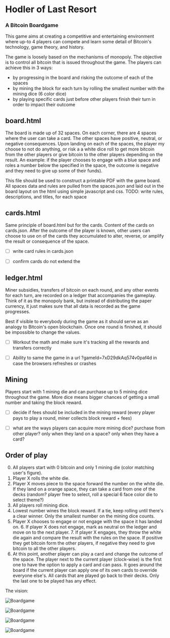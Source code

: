 # Hodler of Last Resort
### A Bitcoin Boardgame

This game aims at creating a competitive and entertaining environment where up-to 4 players can compete and learn some detail of Bitcoin's technology, game theory, and history.

The game is loosely based on the mechanisms of monopoly. The objective is to control all bitcoin that is issued throughout the game. The players can achieve this in 3 ways:
- by progressing in the board and risking the outcome of each of the spaces
- by mining the block for each turn by rolling the smallest number with the mining dice (6 color dice)
- by playing specific cards just before other players finish their turn in order to impact their outcome


## board.html
The board is made up of 32 spaces. On each corner, there are 4 spaces where the user can take a card. The other spaces have positive, neutral, or negative consequences. Upon landing on each of the spaces, the player my choose to not do anything, or risk a a white dice roll to get more bitcoin from the other players or give bitcoin to the other players depending on the result.
An example: if the player chooses to engage with a blue space and roles a number below the specified in the space, the outcome is negative and they need to give up some of their funds).

This file should be used to construct a printable PDF with the game board. All spaces data and rules are pulled from the spaces.json and laid out in the board layout on the html using simple javascript and css. 
TODO: write rules, descriptions, and titles, for each space


## cards.html
Same principle of board.html but for the cards. Content of the cards on cards.json. After the outcome of the player is known, other users can choose to use on of the cards they accumulated to alter, reverse, or amplify the result or consequence of the space.

- [ ] write card rules in cards.json
- [ ] confirm cards do not extend the 


## ledger.html
Miner subsidies, transfers of bitcoin on each round, and any other events for each turn, are recorded on a ledger that accompanies the gameplay. Think of it as the monopoly bank, but instead of distributing the paper currency, it just makes sure that all data is recorded as the game progresses. 

Best if visible to everybody during the game as it should serve as an analogy to Bitcoin's open blockchain. Once one round is finished, it should be impossible to change the values.

- [ ] Workout the math and make sure it's tracking all the rewards and transfers correctly
- [ ] Ability to same the game in a url ?gameId=7xD29dkAq574v0paf4d in case the browsers refreshes or crashes


## Mining
Players start with 1 mining die and can purchase up to 5 mining dice throughout the game. More dice means bigger chances of getting a small number and taking the block reward. 

- [ ] decide if fees should be included in the mining reward (every player pays to play a round, miner collects block reward + fees)
- [ ] what are the ways players can acquire more mining dice? purchase from other player? only when they land on a space? only when they have a card?


## Order of play
0. All players start with 0 bitcoin and only 1 mining die (color matching user's figure).
1. Player X rolls the white die.
2. Player X moves piece to the space forward the number on the white die. If they land on a orange space, they can take a card from one of the decks (random? player free to select, roll a special 6 face color die to select theme?)
3. All players roll mining dice. 
4. Lowest number wines the block reward. If a tie, keep rolling until there's a clear winner. Only the smallest number on the mining dice counts.
5. Player X chooses to engage or not engage with the space it has landed on.
	6. If player X does not engage, mark as neutral on the ledger and move on to the next player.
	7. If player X engages, they throw the white die again and compare the result with the rules on the space. If positive they get bitcoin form the other players, if negative they need to give bitcoin to all the other players.
8. At this point, another player can play a card and change the outcome of the space. The player next to the current player (clock-wise) is the first one to have the option to apply a card and can pass. It goes around the board if the current player can apply one of its own cards to override everyone else's. All cards that are played go back to their decks. Only the last one to be played has any effect. 



The vision:

![Boardgame](https://piratehash.com/wp-content/uploads/2019/12/Bitcoin_Board_Game_6_categoriesTopLid2880X1800_0003-1536x960.jpg)

![Boardgame](https://piratehash.com/wp-content/uploads/2019/12/Bitcoin_Board_Game_6_categoriesTop2880X1800_0066-1536x960.jpg)

![Boardgame](https://piratehash.com/wp-content/uploads/2019/12/Bitcoin_Board_Game_6_categoriesTop2880X1800_0066-1536x960.jpg)

![Boardgame](https://piratehash.com/wp-content/uploads/2019/12/Bitcoin_Board_Game_6_categoriesTopLid2880X1800_0003-1536x960.jpg)


